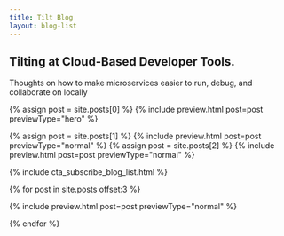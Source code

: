 ```yaml
---
title: Tilt Blog
layout: blog-list
---
```


<div class="row row--flexStart u-marginBottom2_5">
<div class="col--blogHeader">
<h2>Tilting at Cloud-Based Developer Tools.</h2>
</div>

<div class="col--blogDescription">
Thoughts on how to make microservices easier to run, debug, and collaborate on locally
</div>
</div>

{% assign post = site.posts[0] %}
{% include preview.html post=post previewType="hero" %}

{% assign post = site.posts[1] %}
{% include preview.html post=post previewType="normal" %}
{% assign post = site.posts[2] %}
{% include preview.html post=post previewType="normal" %}

{% include cta_subscribe_blog_list.html %}

{% for post in site.posts offset:3 %}

{% include preview.html post=post previewType="normal" %}

{% endfor %}
